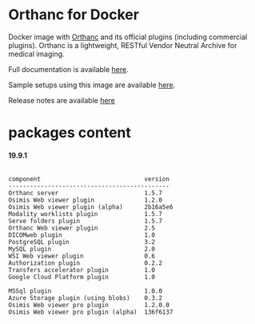 # Orthanc for Docker
Docker image with [Orthanc](http://www.orthanc-server.com/) and its official plugins (including commercial plugins). Orthanc is a lightweight, RESTful Vendor Neutral Archive for medical imaging.

Full documentation is available [here](https://osimis.atlassian.net/wiki/spaces/OKB/pages/26738689/How+to+use+osimis+orthanc+Docker+images).

Sample setups using this image are available [here](https://bitbucket.org/osimis/orthanc-setup-samples/).

Release notes are available [here](https://bitbucket.org/osimis/orthanc-builder/src/master/release-notes-docker-images.txt)


# packages content

#### 19.9.1
```

component                             version
---------------------------------------------
Orthanc server                        1.5.7
Osimis Web viewer plugin              1.2.0
Osimis Web viewer plugin (alpha)      2b16a5e6
Modality worklists plugin             1.5.7
Serve folders plugin                  1.5.7
Orthanc Web viewer plugin             2.5
DICOMweb plugin                       1.0
PostgreSQL plugin                     3.2
MySQL plugin                          2.0
WSI Web viewer plugin                 0.6
Authorization plugin                  0.2.2
Transfers accelerator plugin          1.0
Google Cloud Platform plugin          1.0

MSSql plugin                          1.0.0
Azure Storage plugin (using blobs)    0.3.2
Osimis Web viewer pro plugin          1.2.0.0
Osimis Web viewer pro plugin (alpha)  136f6137
```
